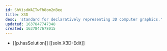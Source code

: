 ```yaml
---
id: ShVisdWAITwFh8om2nBee
title: X3D
desc: 'standard for declaratively representing 3D computer graphics.'
updated: 1637847747348
created: 1637847678015
---
```


- [[p.hasSolution]] [[soln.X3D-Edit]]
